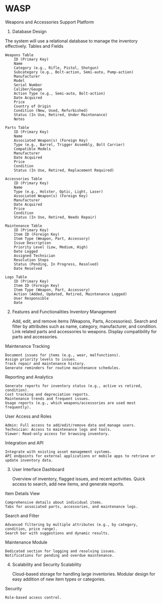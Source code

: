 # WASP
Weapons and Accessories Support Platform

1. Database Design

The system will use a relational database to manage the inventory effectively.
Tables and Fields

    Weapons Table
        ID (Primary Key)
        Name
        Category (e.g., Rifle, Pistol, Shotgun)
        Subcategory (e.g., Bolt-action, Semi-auto, Pump-action)
        Manufacturer
        Model
        Serial Number
        Caliber/Gauge
        Action Type (e.g., Semi-auto, Bolt-action)
        Date Acquired
        Price
        Country of Origin
        Condition (New, Used, Refurbished)
        Status (In Use, Retired, Under Maintenance)
        Notes

    Parts Table
        ID (Primary Key)
        Name
        Associated Weapon(s) (Foreign Key)
        Type (e.g., Barrel, Trigger Assembly, Bolt Carrier)
        Compatible Models
        Manufacturer
        Date Acquired
        Price
        Condition
        Status (In Use, Retired, Replacement Required)

    Accessories Table
        ID (Primary Key)
        Name
        Type (e.g., Holster, Optic, Light, Laser)
        Associated Weapon(s) (Foreign Key)
        Manufacturer
        Date Acquired
        Price
        Condition
        Status (In Use, Retired, Needs Repair)

    Maintenance Table
        ID (Primary Key)
        Item ID (Foreign Key)
        Item Type (Weapon, Part, Accessory)
        Issue Description
        Priority Level (Low, Medium, High)
        Date Logged
        Assigned Technician
        Resolution Steps
        Status (Pending, In Progress, Resolved)
        Date Resolved

    Logs Table
        ID (Primary Key)
        Item ID (Foreign Key)
        Item Type (Weapon, Part, Accessory)
        Action (Added, Updated, Retired, Maintenance Logged)
        User Responsible
        Date

2. Features and Functionalities
Inventory Management

    Add, edit, and remove items (Weapons, Parts, Accessories).
    Search and filter by attributes such as name, category, manufacturer, and condition.
    Link related parts and accessories to weapons.
    Display compatibility for parts and accessories.

Maintenance Tracking

    Document issues for items (e.g., wear, malfunctions).
    Assign priority levels to issues.
    Track repair and maintenance history.
    Generate reminders for routine maintenance schedules.

Reporting and Analytics

    Generate reports for inventory status (e.g., active vs retired, condition).
    Cost tracking and depreciation reports.
    Maintenance trends and frequent issues.
    Usage reports (e.g., which weapons/accessories are used most frequently).

User Access and Roles

    Admin: Full access to add/edit/remove data and manage users.
    Technician: Access to maintenance logs and tools.
    Viewer: Read-only access for browsing inventory.

Integration and API

    Integrate with existing asset management systems.
    API endpoints for external applications or mobile apps to retrieve or update inventory data.

3. User Interface
Dashboard

    Overview of inventory, flagged issues, and recent activities.
    Quick access to search, add new items, and generate reports.

Item Details View

    Comprehensive details about individual items.
    Tabs for associated parts, accessories, and maintenance logs.

Search and Filter

    Advanced filtering by multiple attributes (e.g., by category, condition, price range).
    Search bar with suggestions and dynamic results.

Maintenance Module

    Dedicated section for logging and resolving issues.
    Notifications for pending and overdue maintenance.

4. Scalability and Security
Scalability

    Cloud-based storage for handling large inventories.
    Modular design for easy addition of new item types or categories.

Security

    Role-based access control.
